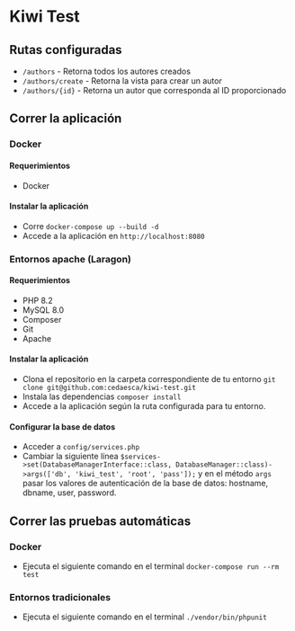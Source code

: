 # Kiwi Test

## Rutas configuradas

- `/authors` - Retorna todos los autores creados
- `/authors/create` - Retorna la vista para crear un autor
- `/authors/{id}` - Retorna un autor que corresponda al ID proporcionado

## Correr la aplicación

### Docker

#### Requerimientos

- Docker

#### Instalar la aplicación

- Corre `docker-compose up --build -d`
- Accede a la aplicación en `http://localhost:8080`

### Entornos apache (Laragon)

#### Requerimientos

- PHP 8.2
- MySQL 8.0
- Composer
- Git
- Apache

#### Instalar la aplicación

- Clona el repositorio en la carpeta correspondiente de tu entorno `git clone git@github.com:cedaesca/kiwi-test.git`
- Instala las dependencias `composer install`
- Accede a la aplicación según la ruta configurada para tu entorno.

#### Configurar la base de datos

- Acceder a `config/services.php`
- Cambiar la siguiente línea `$services->set(DatabaseManagerInterface::class, DatabaseManager::class)->args(['db', 'kiwi_test', 'root', 'pass']);` y en el método `args` pasar los valores de autenticación de la base de datos: hostname, dbname, user, password.

## Correr las pruebas automáticas

### Docker

- Ejecuta el siguiente comando en el terminal `docker-compose run --rm test`

### Entornos tradicionales

- Ejecuta el siguiente comando en el terminal `./vendor/bin/phpunit`
